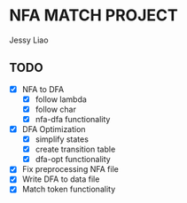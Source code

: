# NFA MATCH PROJECT

Jessy Liao

## TODO

- [x] NFA to DFA
    - [x] follow lambda
    - [x] follow char
    - [x] nfa-dfa functionality
- [x] DFA Optimization
    - [x] simplify states
    - [x] create transition table
    - [x] dfa-opt functionality
- [x] Fix preprocessing NFA file
- [x] Write DFA to data file
- [x] Match token functionality
